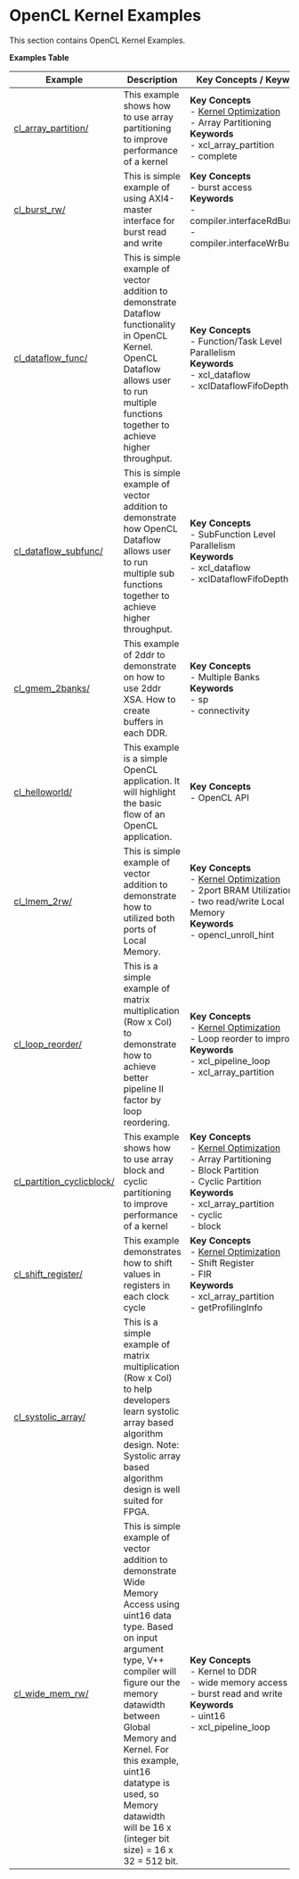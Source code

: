 OpenCL Kernel Examples
==================================
This section contains OpenCL Kernel Examples.

 __Examples Table__ 

Example        | Description           | Key Concepts / Keywords 
---------------|-----------------------|-------------------------
[cl_array_partition/][]|This example shows how to use array partitioning to improve performance of a kernel|__Key__ __Concepts__<br> - [Kernel Optimization](https://www.xilinx.com/html_docs/xilinx2020_2/vitis_doc/vitis_hls_optimization_techniques.html)<br> - Array Partitioning<br>__Keywords__<br> - xcl_array_partition<br> - complete
[cl_burst_rw/][]|This is simple example of using AXI4-master interface for burst read and write|__Key__ __Concepts__<br> - burst access<br>__Keywords__<br> - compiler.interfaceRdBurstLen<br> - compiler.interfaceWrBurstLen
[cl_dataflow_func/][]|This is simple example of vector addition to demonstrate Dataflow functionality in OpenCL Kernel. OpenCL Dataflow allows user to run multiple functions together to achieve higher throughput.|__Key__ __Concepts__<br> - Function/Task Level Parallelism<br>__Keywords__<br> - xcl_dataflow<br> - xclDataflowFifoDepth
[cl_dataflow_subfunc/][]|This is simple example of vector addition to demonstrate how OpenCL Dataflow allows user to run multiple sub functions together to achieve higher throughput.|__Key__ __Concepts__<br> - SubFunction Level Parallelism<br>__Keywords__<br> - xcl_dataflow<br> - xclDataflowFifoDepth
[cl_gmem_2banks/][]|This example of 2ddr to demonstrate on how to use 2ddr XSA. How to create buffers in each DDR.|__Key__ __Concepts__<br> - Multiple Banks<br>__Keywords__<br> - sp<br> - connectivity
[cl_helloworld/][]|This example is a simple OpenCL application. It will highlight the basic flow of an OpenCL application.|__Key__ __Concepts__<br> - OpenCL API<br>
[cl_lmem_2rw/][]|This is simple example of vector addition to demonstrate how to utilized both ports of Local Memory.|__Key__ __Concepts__<br> - [Kernel Optimization](https://www.xilinx.com/html_docs/xilinx2020_2/vitis_doc/vitis_hls_optimization_techniques.html)<br> - 2port BRAM Utilization<br> - two read/write Local Memory<br>__Keywords__<br> - opencl_unroll_hint
[cl_loop_reorder/][]|This is a simple example of matrix multiplication (Row x Col) to demonstrate how to achieve better pipeline II factor by loop reordering.|__Key__ __Concepts__<br> - [Kernel Optimization](https://www.xilinx.com/html_docs/xilinx2020_2/vitis_doc/vitis_hls_optimization_techniques.html)<br> - Loop reorder to improve II<br>__Keywords__<br> - xcl_pipeline_loop<br> - xcl_array_partition
[cl_partition_cyclicblock/][]|This example shows how to use array block and cyclic partitioning to improve performance of a kernel|__Key__ __Concepts__<br> - [Kernel Optimization](https://www.xilinx.com/html_docs/xilinx2020_2/vitis_doc/vitis_hls_optimization_techniques.html)<br> - Array Partitioning<br> - Block Partition<br> - Cyclic Partition<br>__Keywords__<br> - xcl_array_partition<br> - cyclic<br> - block
[cl_shift_register/][]|This example demonstrates how to shift values in registers in each clock cycle|__Key__ __Concepts__<br> - [Kernel Optimization](https://www.xilinx.com/html_docs/xilinx2020_2/vitis_doc/vitis_hls_optimization_techniques.html)<br> - Shift Register<br> - FIR<br>__Keywords__<br> - xcl_array_partition<br> - getProfilingInfo
[cl_systolic_array/][]|This is a simple example of matrix multiplication (Row x Col) to help developers learn systolic array based algorithm design. Note: Systolic array based algorithm design is well suited for FPGA.|
[cl_wide_mem_rw/][]|This is simple example of vector addition to demonstrate Wide Memory Access using uint16 data type. Based on input argument type, V++ compiler will figure our the memory datawidth between Global Memory and Kernel. For this example, uint16 datatype is used, so Memory datawidth will be 16 x (integer bit size) = 16 x 32 = 512 bit.|__Key__ __Concepts__<br> - Kernel to DDR<br> - wide memory access<br> - burst read and write<br>__Keywords__<br> - uint16<br> - xcl_pipeline_loop

[.]:.
[cl_array_partition/]:cl_array_partition/
[cl_burst_rw/]:cl_burst_rw/
[cl_dataflow_func/]:cl_dataflow_func/
[cl_dataflow_subfunc/]:cl_dataflow_subfunc/
[cl_gmem_2banks/]:cl_gmem_2banks/
[cl_helloworld/]:cl_helloworld/
[cl_lmem_2rw/]:cl_lmem_2rw/
[cl_loop_reorder/]:cl_loop_reorder/
[cl_partition_cyclicblock/]:cl_partition_cyclicblock/
[cl_shift_register/]:cl_shift_register/
[cl_systolic_array/]:cl_systolic_array/
[cl_wide_mem_rw/]:cl_wide_mem_rw/

